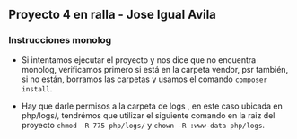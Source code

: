 ## Proyecto 4 en ralla - Jose Igual Avila

### Instrucciones monolog
- Si intentamos ejecutar el proyecto y nos dice que no encuentra monolog, verificamos primero si está en la carpeta vendor, psr también, si no están, borramos las carpetas y usamos el comando `composer install`.

- Hay que darle permisos a la carpeta de logs , en este caso ubicada en php/logs/, tendrémos que utilizar el siguiente comando en la raiz del proyecto `chmod -R 775 php/logs/` y `chown -R :www-data php/logs`.